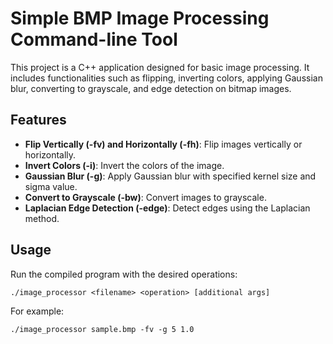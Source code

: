 # Simple BMP Image Processing Command-line Tool

This project is a C++ application designed for basic image processing. It includes functionalities such as flipping, inverting colors, applying Gaussian blur, converting to grayscale, and edge detection on bitmap images.

## Features

- **Flip Vertically (-fv) and Horizontally (-fh)**: Flip images vertically or horizontally.
- **Invert Colors (-i)**: Invert the colors of the image.
- **Gaussian Blur (-g)**: Apply Gaussian blur with specified kernel size and sigma value.
- **Convert to Grayscale (-bw)**: Convert images to grayscale.
- **Laplacian Edge Detection (-edge)**: Detect edges using the Laplacian method.

## Usage

Run the compiled program with the desired operations:

```./image_processor <filename> <operation> [additional args]```

For example:

```./image_processor sample.bmp -fv -g 5 1.0```
